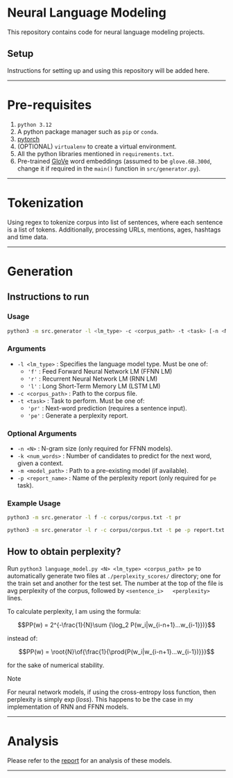 # Neural Language Modeling

This repository contains code for neural language modeling projects.

## Setup

Instructions for setting up and using this repository will be added here.

---

# Pre-requisites

1. `python 3.12`
2. A python package manager such as `pip` or `conda`.
3. [pytorch](https://pytorch.org/get-started/locally/)
4. (OPTIONAL) `virtualenv` to create a virtual environment.
5. All the python libraries mentioned in `requirements.txt`.
6. Pre-trained [GloVe](https://nlp.stanford.edu/projects/glove/) word embeddings (assumed to be `glove.6B.300d`, change
   it if required in the `main()` function in `src/generator.py`).

---

# Tokenization

Using regex to tokenize corpus into list of sentences, where each sentence is a list of
tokens. Additionally, processing URLs, mentions, ages, hashtags and time data.

---

# Generation

## Instructions to run

### Usage

```bash
python3 -m src.generator -l <lm_type> -c <corpus_path> -t <task> [-n <N>] [-k <num_words>] [-m <model_path>] [-p <report_name>]
```

### Arguments

- `-l <lm_type>` : Specifies the language model type. Must be one of:
    - `'f'` : Feed Forward Neural Network LM (FFNN LM)
    - `'r'` : Recurrent Neural Network LM (RNN LM)
    - `'l'` : Long Short-Term Memory LM (LSTM LM)
- `-c <corpus_path>` : Path to the corpus file.
- `-t <task>` : Task to perform. Must be one of:
    - `'pr'` : Next-word prediction (requires a sentence input).
    - `'pe'` : Generate a perplexity report.

### Optional Arguments

- `-n <N>` : N-gram size (only required for FFNN models).
- `-k <num_words>` : Number of candidates to predict for the next word, given a context.
- `-m <model_path>` : Path to a pre-existing model (if available).
- `-p <report_name>` : Name of the perplexity report (only required for `pe` task).

### Example Usage

```bash
python3 -m src.generator -l f -c corpus/corpus.txt -t pr
```

```bash
python3 -m src.generator -l r -c corpus/corpus.txt -t pe -p report.txt
```

## How to obtain perplexity?

Run ```python3 language_model.py <N> <lm_type> <corpus_path> pe``` to automatically generate two files at
`./perplexity_scores/` directory; one for the train set and another for the test set. The number at the top of the file
is avg perplexity of the corpus, followed by `<sentence_i>   <perplexity>` lines.

To calculate perplexity, I am using the formula:

$$PP(w) = 2^{-\frac{1}{N}\sum {\log_2 P(w_i|w_{i-n+1}...w_{i-1}})}$$

instead of:

$$PP(w) = \root{N}\of{\frac{1}{\prod{P(w_i|w_{i-n+1}...w_{i-1})}}}$$

for the sake of numerical stability.

> [!NOTE]
> For neural network models, if using the cross-entropy loss function, then perplexity is simply $\exp(loss)$. This
> happens to be the case in my implementation of RNN and FFNN models.

---

# Analysis

Please refer to the [report](Report.md) for an analysis of these models.

---

